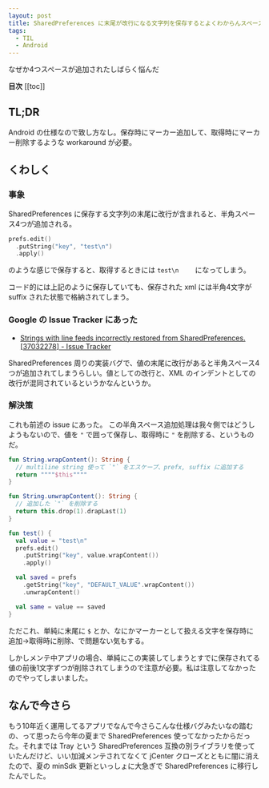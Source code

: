 ```yaml
---
layout: post
title: SharedPreferences に末尾が改行になる文字列を保存するとよくわからんスペースが4つ追加される件
tags:
  - TIL
  - Android
---
```


なぜか4つスペースが追加されたしばらく悩んだ

**目次**
[[toc]]

## TL;DR

Android の仕様なので致し方なし。保存時にマーカー追加して、取得時にマーカー削除するような workaround が必要。

## くわしく

### 事象

SharedPreferences に保存する文字列の末尾に改行が含まれると、半角スペース4つが追加される。

```kt
prefs.edit()
  .putString("key", "test\n")
  .apply()
```

のような感じで保存すると、取得するときには <code>test\n&nbsp;&nbsp;&nbsp;&nbsp;</code> になってしまう。

コード的には上記のように保存していても、保存された xml には半角4文字が suffix された状態で格納されてしまう。

### Google の Issue Tracker にあった

- [Strings with line feeds incorrectly restored from SharedPreferences. [37032278] - Issue Tracker](https://issuetracker.google.com/issues/37032278)


SharedPreferences 周りの実装バグで、値の末尾に改行があると半角スペース4つが追加されてしまうらしい。値としての改行と、XML のインデントとしての改行が混同されているというかなんというか。

### 解決策

これも前述の issue にあった。
この半角スペース追加処理は我々側ではどうしようもないので、値を `"` で囲って保存し、取得時に `"` を削除する、というものだ。

```kt
fun String.wrapContent(): String {
  // multiline string 使って `"` をエスケープ、prefx, suffix に追加する
  return """"$this""""
}

fun String.unwrapContent(): String {
  // 追加した `"` を削除する
  return this.drop(1).drapLast(1)
}

fun test() {
  val value = "test\n"
  prefs.edit()
    .putString("key", value.wrapContent())
    .apply()

  val saved = prefs
    .getString("key", "DEFAULT_VALUE".wrapContent())
    .unwrapContent()

  val same = value == saved
}
```

ただこれ、単純に末尾に `$` とか、なにかマーカーとして扱える文字を保存時に追加→取得時に削除、で問題ない気もする。

しかしメンテ中アプリの場合、単純にこの実装してしまうとすでに保存されてる値の前後1文字ずつが削除されてしまうので注意が必要。私は注意してなかったのでやってしまいました。



## なんで今さら

もう10年近く運用してるアプリでなんで今さらこんな仕様バグみたいなの踏むの、って思ったら今年の夏まで SharedPreferences 使ってなかったからだった。それまでは Tray という SharedPreferences 互換の別ライブラリを使っていたんだけど、いい加減メンテされてなくて jCenter クローズとともに闇に消えたので、夏の minSdk 更新といっしょに大急ぎで SharedPreferences に移行したんでした。
